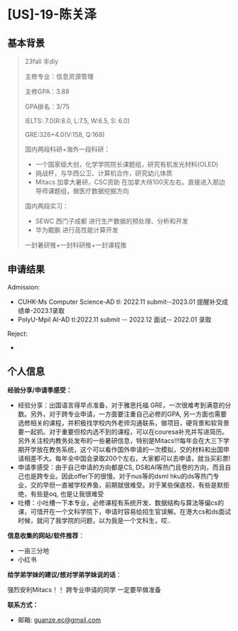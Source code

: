 # \[US\]-19-陈关泽 

## 基本背景

>23fall 半diy
>
>主修专业：信息资源管理
>
>主修GPA：3.88
>
>GPA排名：3/75
>
>IELTS: 7.0(R:8.0, L:7.5, W:6.5, S: 6.0)
>
>GRE:326+4.0(V:158, Q:168)
>
>国内两段科研+海外一段科研：
>
>+ 一个国家级大创，化学学院院长课题组，研究有机发光材料(OLED) 
>+ 挑战杯，与华西公卫、计算机合作，研究幼儿体质 
>+ Mitacs 加拿大暑研，CSC资助 在加拿大待100天左右。直接进入那边导师课题组，做医疗数据挖掘方向
>
>国内两段实习：
>
>+ SEWC 西门子成都 进行生产数据的预处理、分析和开发 
>+ 华为鲲鹏 进行高性能计算开发
>
>一封暑研推+一封科研推+一封课程推

## 申请结果

Admission:

+ CUHK-Ms Computer Science-AD tl: 2022.11 submit--2023.01 提醒补交成绩单-2023.1录取 
+ PolyU-Mpil AI-AD tl:2022.11 submit -- 2022.12 面试-- 2022.01 录取

Reject:

+ 



## 个人信息

**经验分享/申请季感受：**

+ 经验分享：出国语言得早点准备，对于雅思托福 GRE，一次很难考到满意的分数。另外，对于跨专业申请，一方面要注重自己必修的GPA, 另一方面也需要选修相关的课程，并积极找学校内外老师沟通联系，做项目，硬背景和软背景要一起抓。对于重要但校内选不到的课程，可以在couresa补充并写进简历。另外关注校内教务处发布的一些暑研信息，特别是Mitacs!!!每年会在大三下学期开学放在教务系统，这个可以看作国外申请的一次模拟，交的材料和出国申请相差不大。每年全中国会录取200个左右，大家都可以去申请，就当买彩票! 
+ 申请季感受：由于自己申请的方向都是CS, DS和AI等热门且卷的方向，而且自己也是跨专业。因此offer下的很慢。对于nus等的dsml hku的ds等热门专业，交的早但一直被学校养鱼，前期就很难受。对于某些保底校，有些是默拒绝，有些是oq, 也是让我很难受 
+ 吐槽：小吐槽一下本专业，必修课程有系统开发、数据结构与算法等偏cs的课，可惜开在一个文科学院下，申请时容易给招生官误解。在港大cs和ds面试时候，就问了我学院的问题，以为我是一个文科生，哎..

**信息收集的网站/软件推荐**：

+ 一亩三分地
+ 小红书

**给学弟学妹的建议/想对学弟学妹说的话**：

强烈安利Mitacs！！ 跨专业申请的同学 一定要早做准备

**联系方式：**

+ 邮箱: guanze.ec@gmail.com